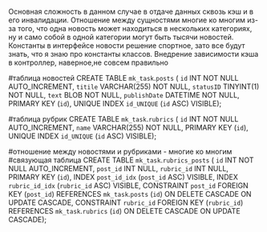 Основная сложность в данном случае в отдаче данных сквозь
кэш и в его инвалидации.
Отношение между сущностями многие ко многим из-за того, что одна новость может находиться в нескольких категориях, ну и само собой в одной категории могут быть тысячи новостей. Константы в интерфейсе новости решение спортное, зато все будут знать, что я знаю про константы классов. Внедрение зависимости кэша в контроллер, наверное,не совсем правильно

#таблица новостей
CREATE TABLE `mk_task`.`posts` (
  `id` INT NOT NULL AUTO_INCREMENT,
  `titile` VARCHAR(255) NOT NULL,
  `statusID` TINYINT(1) NOT NULL,
  `text` BLOB NOT NULL,
  `publishDate` DATETIME NOT NULL,
  PRIMARY KEY (`id`),
  UNIQUE INDEX `id_UNIQUE` (`id` ASC) VISIBLE);

#таблица рубрик
  CREATE TABLE `mk_task`.`rubrics` (
  `id` INT NOT NULL AUTO_INCREMENT,
  `name` VARCHAR(255) NOT NULL,
  PRIMARY KEY (`id`),
  UNIQUE INDEX `id_UNIQUE` (`id` ASC) VISIBLE);

  #отношение между новостями и рубриками - многие ко многим
  #связующая таблица 
  CREATE TABLE `mk_task`.`rubrics_posts` (
  `id` INT NOT NULL AUTO_INCREMENT,
  `post_id` INT NULL,
  `rubric_id` INT NULL,
  PRIMARY KEY (`id`),
  INDEX `post_id_idx` (`post_id` ASC) VISIBLE,
  INDEX `rubric_id_idx` (`rubric_id` ASC) VISIBLE,
  CONSTRAINT `post_id`
    FOREIGN KEY (`post_id`)
    REFERENCES `mk_task`.`posts` (`id`)
    ON DELETE CASCADE
    ON UPDATE CASCADE,
  CONSTRAINT `rubric_id`
    FOREIGN KEY (`rubric_id`)
    REFERENCES `mk_task`.`rubrics` (`id`)
    ON DELETE CASCADE
    ON UPDATE CASCADE);
